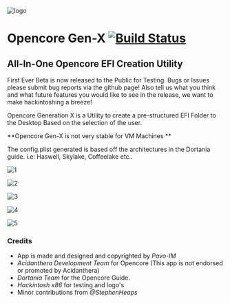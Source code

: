 ![logo](https://i.imgur.com/GQ3l8dn.png)
# Opencore Gen-X [![Build Status](https://app.bitrise.io/app/238af7d6d17e430d/status.svg?token=OB_4SKVRPqbgPPQCqLX_DA&branch=master)](https://app.bitrise.io/app/238af7d6d17e430d)
## All-In-One Opencore EFI Creation Utility

First Ever Beta is now released to the Public for Testing.  Bugs or Issues please submit bug reports via the github page!  Also tell us what you think and what future features you would like to see in the release, we want to make hackintoshing a breeze!

Opencore Generation X is a Utility to create a pre-structured EFI Folder to the Desktop Based on the selection of the user.

**Opencore Gen-X is not very stable for VM Machines **

The config.plist generated is based off the architectures in the Dortania guide.
i.e: Haswell, Skylake, Coffeelake etc..

![1](https://i.imgur.com/zOKGbcE.png)

![2](https://i.imgur.com/Vdtovgy.png)

![3](https://i.imgur.com/YamyeMn.png)

![4](https://i.imgur.com/JvMQrUC.png)

![5](https://i.imgur.com/V1ymHlE.png)


### Credits

* App is made and designed and copyrighted by *Pavo-IM*
* *Acidanthera Development Team* for Opencore (This app is not endorsed or promoted by Acidanthera)
* *Dortania Team* for the Opencore Guide.
* *Hackintosh x86* for testing and logo's
* Minor contributions from *@StephenHeaps*


